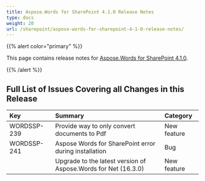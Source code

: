 ```yaml
---
title: Aspose.Words for SharePoint 4.1.0 Release Notes
type: docs
weight: 20
url: /sharepoint/aspose-words-for-sharepoint-4-1-0-release-notes/
---
```


{{% alert color="primary" %}} 

This page contains release notes for [Aspose.Words for SharePoint 4.1.0](http://www.aspose.com/downloads/words/sharepoint/new-releases/aspose.words-for-sharepoint-4.1.0/).

{{% /alert %}} 

## **Full List of Issues Covering all Changes in this Release**

|**Key** |**Summary** |**Category** |
| :- | :- | :- |
|WORDSSP-239 |Provide way to only convert documents to Pdf |New feature |
|WORDSSP-241 |Aspose Words for SharePoint error during installation |Bug |
| |Upgrade to the latest version of Aspose.Words for Net (16.3.0) |New feature |

